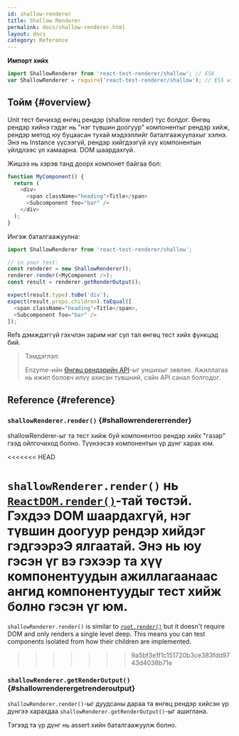```yaml
---
id: shallow-renderer
title: Shallow Renderer
permalink: docs/shallow-renderer.html
layout: docs
category: Reference
---
```


**Импорт хийх**

```javascript
import ShallowRenderer from 'react-test-renderer/shallow'; // ES6
var ShallowRenderer = require('react-test-renderer/shallow'); // ES5 with npm
```

## Тойм {#overview}

Unit тест бичихэд өнгөц рендэр (shallow render) тус болдог. Өнгөц рендэр хийнэ гэдэг нь "нэг түвшин доогуур" компонентыг рендэр хийж, рендэр метод юу буцаасан тухай мэдээллийг баталгаажуулахыг хэлнэ. Энэ нь Instance үүсээгүй, рендэр хийгдээгүй хүү компонентын үйлдлээс үл хамаарна. DOM шаардахгүй. 

Жишээ нь хэрэв танд доорх компонет байгаа бол:

```javascript
function MyComponent() {
  return (
    <div>
      <span className="heading">Title</span>
      <Subcomponent foo="bar" />
    </div>
  );
}
```

Ингэж баталгаажуулна:

```javascript
import ShallowRenderer from 'react-test-renderer/shallow';

// in your test:
const renderer = new ShallowRenderer();
renderer.render(<MyComponent />);
const result = renderer.getRenderOutput();

expect(result.type).toBe('div');
expect(result.props.children).toEqual([
  <span className="heading">Title</span>,
  <Subcomponent foo="bar" />
]);
```

Refs дэмждэггүй гэхчлэн зарим нэг сул тал өнгөц тест хийх функцэд бий.

> Тэмдэглэл:
>
> Enzyme-ийн [Өнгөц рендэрийн API](https://airbnb.io/enzyme/docs/api/shallow.html)-ыг уншихыг зөвлөе. Ажиллагаа нь ижил боловч илүү ахисан түвшний, сайн API санал болгодог. 

## Reference {#reference}

### `shallowRenderer.render()` {#shallowrendererrender}

shallowRenderer-ыг та тест хийж буй компонентоо рендэр хийх "газар" гээд ойлгочиход болно. Түүнээсээ компонентын үр дүнг харах юм.

<<<<<<< HEAD

`shallowRenderer.render()` нь [`ReactDOM.render()`](/docs/react-dom.html#render)-тай төстэй. Гэхдээ DOM шаардахгүй, нэг түвшин доогуур рендэр хийдэг гэдгээрэЭ ялгаатай. Энэ нь юу гэсэн үг вэ гэхээр та хүү компонентуудын ажиллагаанаас ангид компонентуудыг тест хийж болно гэсэн үг юм. 
=======
`shallowRenderer.render()` is similar to [`root.render()`](/docs/react-dom-client.html#createroot) but it doesn't require DOM and only renders a single level deep. This means you can test components isolated from how their children are implemented.
>>>>>>> 9a5bf3e1f1c151720b3ce383fdd9743d4038b71e

### `shallowRenderer.getRenderOutput()` {#shallowrenderergetrenderoutput}

`shallowRenderer.render()`-ыг дуудсаны дараа та өнгөц рендэр хийсэн үр дүнгээ харахдаа `shallowRenderer.getRenderOutput()`-ыг ашиглана.

Тэгээд та үр дүнг нь assert хийн баталгаажуулж болно. 

